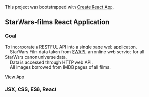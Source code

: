 This project was bootstrapped with [Create React App](https://github.com/facebookincubator/create-react-app).

## StarWars-films React Application

### Goal
To incorporate a RESTFUL API into a single page web application. <br>
&nbsp;&nbsp;&nbsp; StarWars Film data taken from [SWAPI](https://swapi.co/), an online web service for all StarWars canon universe data. <br>
&nbsp;&nbsp;&nbsp; Data is accessed through HTTP web API. <br>
&nbsp;&nbsp;&nbsp; All images borrowed from IMDB pages of all films. <br>

[View App](https://mrshanx.github.io/starwars-films)

### JSX, CSS, ES6, React



